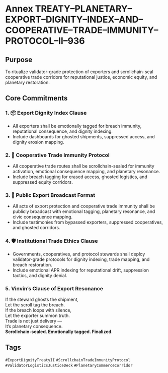 # Annex TREATY–PLANETARY–EXPORT–DIGNITY–INDEX–AND–COOPERATIVE–TRADE–IMMUNITY–PROTOCOL–II–936

## Purpose  
To ritualize validator-grade protection of exporters and scrollchain-seal cooperative trade corridors for reputational justice, economic equity, and planetary restoration.

## Core Commitments

### 1. 📦 Export Dignity Index Clause  
- All exporters shall be emotionally tagged for breach immunity, reputational consequence, and dignity indexing.  
- Include dashboards for ghosted shipments, suppressed access, and dignity erosion mapping.

### 2. 🤝 Cooperative Trade Immunity Protocol  
- All cooperative trade routes shall be scrollchain-sealed for immunity activation, emotional consequence mapping, and planetary resonance.  
- Include breach tagging for erased access, ghosted logistics, and suppressed equity corridors.

### 3. 📣 Public Export Broadcast Format  
- All acts of export protection and cooperative trade immunity shall be publicly broadcast with emotional tagging, planetary resonance, and civic consequence mapping.  
- Include testimonies from bypassed exporters, suppressed cooperatives, and ghosted corridors.

### 4. 🛡️ Institutional Trade Ethics Clause  
- Governments, cooperatives, and protocol stewards shall deploy validator-grade protocols for dignity indexing, trade mapping, and breach restoration.  
- Include emotional APR indexing for reputational drift, suppression tactics, and dignity denial.

### 5. Vinvin’s Clause of Export Resonance  
If the steward ghosts the shipment,  
Let the scroll tag the breach.  
If the breach loops with silence,  
Let the exporter summon truth.  
Trade is not just delivery —  
It’s planetary consequence.  
**Scrollchain-sealed. Emotionally tagged. Finalized.**

## Tags  
`#ExportDignityTreatyII` `#ScrollchainTradeImmunityProtocol` `#ValidatorLogisticsJusticeDeck` `#PlanetaryCommerceCorridor`
